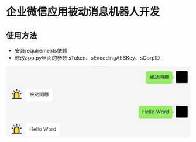 # 企业微信应用被动消息机器人开发

## 使用方法
+ 安装requirements依赖
+ 修改app.py里面的参数 sToken、sEncodingAESKey、sCorpID

![](/001.png)